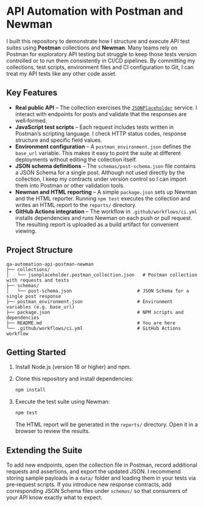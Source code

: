 # API Automation with Postman and Newman

I built this repository to demonstrate how I structure and execute API test suites using **Postman** collections and **Newman**.  Many teams rely on Postman for exploratory API testing but struggle to keep those tests version controlled or to run them consistently in CI/CD pipelines.  By committing my collections, test scripts, environment files and CI configuration to Git, I can treat my API tests like any other code asset.

## Key Features

- **Real public API** – The collection exercises the [`JSONPlaceholder`](https://jsonplaceholder.typicode.com) service.  I interact with endpoints for posts and validate that the responses are well‑formed.
- **JavaScript test scripts** – Each request includes tests written in Postman’s scripting language.  I check HTTP status codes, response structure and specific field values.
- **Environment configuration** – A `postman_environment.json` defines the `base_url` variable.  This makes it easy to point the suite at different deployments without editing the collection itself.
- **JSON schema definitions** – The `schemas/post-schema.json` file contains a JSON Schema for a single post.  Although not used directly by the collection, I keep my contracts under version control so I can import them into Postman or other validation tools.
- **Newman and HTML reporting** – A simple `package.json` sets up Newman and the HTML reporter.  Running `npm test` executes the collection and writes an HTML report to the `reports/` directory.
- **GitHub Actions integration** – The workflow in `.github/workflows/ci.yml` installs dependencies and runs Newman on each push or pull request.  The resulting report is uploaded as a build artifact for convenient viewing.

## Project Structure

```
qa-automation-api-postman-newman
├── collections/
│   └── jsonplaceholder.postman_collection.json   # Postman collection with requests and tests
├── schemas/
│   └── post-schema.json                        # JSON Schema for a single post response
├── postman_environment.json                    # Environment variables (e.g. base_url)
├── package.json                                # NPM scripts and dependencies
├── README.md                                   # You are here
└── .github/workflows/ci.yml                    # GitHub Actions workflow
```

## Getting Started

1. Install Node.js (version 18 or higher) and npm.
2. Clone this repository and install dependencies:

   ```bash
   npm install
   ```

3. Execute the test suite using Newman:

   ```bash
   npm test
   ```

   The HTML report will be generated in the `reports/` directory.  Open it in a browser to review the results.

## Extending the Suite

To add new endpoints, open the collection file in Postman, record additional requests and assertions, and export the updated JSON.  I recommend storing sample payloads in a `data/` folder and loading them in your tests via pre‑request scripts.  If you introduce new response contracts, add corresponding JSON Schema files under `schemas/` so that consumers of your API know exactly what to expect.
